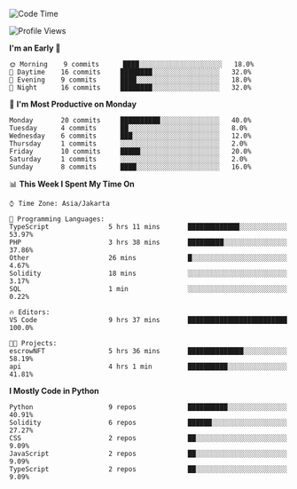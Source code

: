 <!--START_SECTION:waka-->
![Code Time](http://img.shields.io/badge/Code%20Time-1%2C295%20hrs%201%20min-blue)

![Profile Views](http://img.shields.io/badge/Profile%20Views-0-blue)

**I'm an Early 🐤** 

```text
🌞 Morning    9 commits      ████░░░░░░░░░░░░░░░░░░░░░   18.0% 
🌆 Daytime    16 commits     ████████░░░░░░░░░░░░░░░░░   32.0% 
🌃 Evening    9 commits      ████░░░░░░░░░░░░░░░░░░░░░   18.0% 
🌙 Night      16 commits     ████████░░░░░░░░░░░░░░░░░   32.0%

```
📅 **I'm Most Productive on Monday** 

```text
Monday       20 commits     ██████████░░░░░░░░░░░░░░░   40.0% 
Tuesday      4 commits      ██░░░░░░░░░░░░░░░░░░░░░░░   8.0% 
Wednesday    6 commits      ███░░░░░░░░░░░░░░░░░░░░░░   12.0% 
Thursday     1 commits      ░░░░░░░░░░░░░░░░░░░░░░░░░   2.0% 
Friday       10 commits     █████░░░░░░░░░░░░░░░░░░░░   20.0% 
Saturday     1 commits      ░░░░░░░░░░░░░░░░░░░░░░░░░   2.0% 
Sunday       8 commits      ████░░░░░░░░░░░░░░░░░░░░░   16.0%

```


📊 **This Week I Spent My Time On** 

```text
⌚︎ Time Zone: Asia/Jakarta

💬 Programming Languages: 
TypeScript               5 hrs 11 mins       █████████████░░░░░░░░░░░░   53.97% 
PHP                      3 hrs 38 mins       █████████░░░░░░░░░░░░░░░░   37.86% 
Other                    26 mins             █░░░░░░░░░░░░░░░░░░░░░░░░   4.67% 
Solidity                 18 mins             ░░░░░░░░░░░░░░░░░░░░░░░░░   3.17% 
SQL                      1 min               ░░░░░░░░░░░░░░░░░░░░░░░░░   0.22%

🔥 Editors: 
VS Code                  9 hrs 37 mins       █████████████████████████   100.0%

🐱‍💻 Projects: 
escrowNFT                5 hrs 36 mins       ██████████████░░░░░░░░░░░   58.19% 
api                      4 hrs 1 min         ██████████░░░░░░░░░░░░░░░   41.81%

```

**I Mostly Code in Python** 

```text
Python                   9 repos             ██████████░░░░░░░░░░░░░░░   40.91% 
Solidity                 6 repos             ██████░░░░░░░░░░░░░░░░░░░   27.27% 
CSS                      2 repos             ██░░░░░░░░░░░░░░░░░░░░░░░   9.09% 
JavaScript               2 repos             ██░░░░░░░░░░░░░░░░░░░░░░░   9.09% 
TypeScript               2 repos             ██░░░░░░░░░░░░░░░░░░░░░░░   9.09%

```



<!--END_SECTION:waka-->
